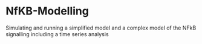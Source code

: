 # NfKB-Modelling
Simulating and running a simplified model and a complex model of the NFkB signalling including a time series analysis
